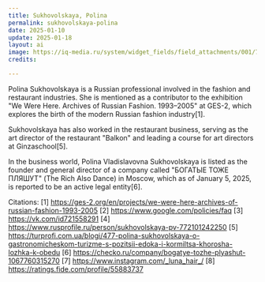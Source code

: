 ```yaml
---
title: Sukhovolskaya, Polina
permalink: sukhovolskaya-polina
date: 2025-01-10
update: 2025-01-18
layout: ai
image: https://iq-media.ru/system/widget_fields/field_attachments/001/736/331/large_80/%D0%9F%D0%BE%D0%BB%D0%B8%D0%BD%D0%B0_%D0%A1%D1%83%D1%85%D0%BE%D0%B2%D0%BE%D0%BB%D1%8C%D1%81%D0%BA%D0%B0%D1%8F.jpeg
credits:

---
```


Polina Sukhovolskaya is a Russian professional involved in the fashion and restaurant industries. She is mentioned as a contributor to the exhibition "We Were Here. Archives of Russian Fashion. 1993–2005" at GES-2, which explores the birth of the modern Russian fashion industry[1].

Sukhovolskaya has also worked in the restaurant business, serving as the art director of the restaurant "Balkon" and leading a course for art directors at Ginzaschool[5].

In the business world, Polina Vladislavovna Sukhovolskaya is listed as the founder and general director of a company called "БОГАТЫЕ ТОЖЕ ПЛЯШУТ" (The Rich Also Dance) in Moscow, which as of January 5, 2025, is reported to be an active legal entity[6].

Citations:
[1] https://ges-2.org/en/projects/we-were-here-archives-of-russian-fashion-1993-2005
[2] https://www.google.com/policies/faq
[3] https://vk.com/id721558291
[4] https://www.rusprofile.ru/person/sukhovolskaya-pv-772101242250
[5] https://turprofi.com.ua/blogi/477-polina-sukhovolskaya-o-gastronomicheskom-turizme-s-pozitsii-edoka-i-kormiltsa-khorosha-lozhka-k-obedu
[6] https://checko.ru/company/bogatye-tozhe-plyashut-1067760315270
[7] https://www.instagram.com/_luna_hair_/
[8] https://ratings.fide.com/profile/55883737

